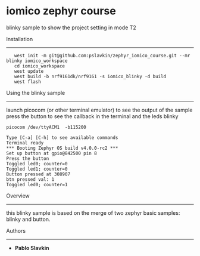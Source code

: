 iomico zephyr course
====================

blinky sample to show the project setting in mode T2

Installation
************

```
   west init -m git@github.com:pslavkin/zephyr_iomico_course.git --mr blinky iomico_workspace
   cd iomico_workspace
   west update
   west build -b nrf9161dk/nrf9161 -s iomico_blinky -d build
   west flash
```

Using the blinky sample
***********************


launch picocom (or other terminal emulator) to see the output of the sample
press the button to see the callback in the terminal and the leds blinky

```
picocom /dev/ttyACM1  -b115200

Type [C-a] [C-h] to see available commands
Terminal ready
*** Booting Zephyr OS build v4.0.0-rc2 ***
Set up button at gpio@842500 pin 8
Press the button
Toggled led0; counter=0
Toggled led1; counter=0
Button pressed at 308907
btn pressed val: 1
Toggled led0; counter=1

```



Overview
********

this blinky sample is based on the merge of two zephyr basic samples: blinky and
button.

Authors
********

* **Pablo Slavkin**
